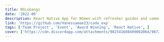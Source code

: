 ```yaml
---
title: NSLobangz
date: '2022-06'
description: React Native App for NSmen with refresher guides and communication platforms for ease of mobilisation
link: 'https://github.com/Vanessamae23/code_exp'
tags: ['Team Project', 'Event', 'Award Winning', 'React Native', ]
cover: ['https://cdn.discordapp.com/attachments/982541608409002064/987274707613143080/unknown.png', 'https://docs.google.com/presentation/d/e/2PACX-1vQGPiXSsMRll4TJ450QjNwwxKwUYuAZZFmBS4oF2SzQkIzqkQzaozh2Yr-WfkjsmNOMssnkTTWG70dc/embed?start=false&loop=false&delayms=3000']
---
```


<!-- <iframe src="https://docs.google.com/presentation/d/e/2PACX-1vQGPiXSsMRll4TJ450QjNwwxKwUYuAZZFmBS4oF2SzQkIzqkQzaozh2Yr-WfkjsmNOMssnkTTWG70dc/embed?start=false&loop=false&delayms=3000" 
frameborder="0" style="width: 50em; height:30em;" allowfullscreen="true" mozallowfullscreen="true" webkitallowfullscreen="true"></iframe> -->

